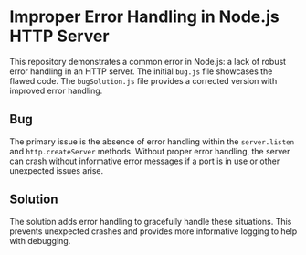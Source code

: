 # Improper Error Handling in Node.js HTTP Server

This repository demonstrates a common error in Node.js: a lack of robust error handling in an HTTP server. The initial `bug.js` file showcases the flawed code.  The `bugSolution.js` file provides a corrected version with improved error handling.

## Bug

The primary issue is the absence of error handling within the `server.listen` and `http.createServer` methods.  Without proper error handling, the server can crash without informative error messages if a port is in use or other unexpected issues arise.

## Solution

The solution adds error handling to gracefully handle these situations.  This prevents unexpected crashes and provides more informative logging to help with debugging.